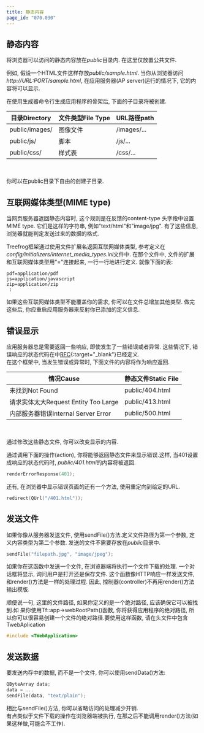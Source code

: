 ```yaml
---
title: 静态内容
page_id: "070.030"
---
```


## 静态内容

将浏览器可以访问的静态内容放在*public*目录内. 在这里仅放置公共文件.

例如, 假设一个HTML文件这样存放*public/sample.html*. 当你从浏览器访问*http://URL:PORT/sample.html*, 在应用服务器(AP server)运行的情况下, 它的内容将可以显示.

在使用生成器命令行生成应用程序的骨架后, 下面的子目录将被创建.

<div class="table-div" markdown="1">

| 目录Directory      | 文件类型File Type     | URL路径path |
|--------------------|-----------------------|-------------|
| public/images/     | 图像文件              | /images/... |
| public/js/         | 脚本                  | /js/...     |
| public/css/        | 样式表                | /css/...    |

</div><br>

你可以在public目录下自由的创建子目录.

## 互联网媒体类型(MIME type)

当网页服务器返回静态内容时, 这个规则是在反馈的content-type 头字段中设置MIME type. 它们是这样的字符串, 例如"text/html"和"image/jpg". 有了这些信息, 浏览器就能判定发送过来的数据的格式.

Treefrog框架通过使用文件扩展名返回互联网媒体类型, 参考定义在*config/initializers/internet_media_types.ini*文件中. 在那个文件中, 文件的扩展和互联网媒体类型用"="连接起来, 一行一行地进行定义. 就像下面的表:

```
pdf=application/pdf
js=application/javascript
zip=application/zip
 :
```

如果这些互联网媒体类型不能覆盖你的需求, 你可以在文件总增加其他类型. 做完这些后, 你应重启应用服务器来反射你已添加的定义信息.

## 错误显示

应用服务器总是需要返回一些响应, 即使发生了一些错误或者异常. 这些情况下, 错误响应的状态代码在中[RFC](http://www.ietf.org/rfc/rfc2616.txt){:target="_blank"}已经定义.<br>
在这个框架中, 当发生错误或异常时, 下面文件的内容将作为响应返回.

<div class="table-div" markdown="1">

| 情况Cause                             | 静态文件Static File     |
|---------------------------------------|-------------------------|
| 未找到Not Found                       | public/404.html         |
| 请求实体太大Request Entity Too Large  | public/413.html         |
| 内部服务器错误Internal Server Error   | public/500.html         |

</div><br>

通过修改这些静态文件, 你可以改变显示的内容.

通过调用下面的操作(action), 你将能够返回静态文件来显示错误.这样, 当401设置成响应的状态代码时, *public/401.html*的内容将被返回.

```c++
renderErrorResponse(401);
```

还有, 在浏览器中显示错误页面的还有一个方法, 使用重定向到给定的URL.

```c++
redirect(QUrl("/401.html"));
```

## 发送文件

如果你像从服务器发送文件, 使用sendFile()方法.定义文件路径为第一个参数, 定义内容类型为第二个参数. 发送的文件不需要存放在*public*目录中.

```c++
sendFile("filepath.jpg", "image/jpeg");
```

如果你在这函数中发送一个文件, 在浏览器端将执行一个文件下载的处理. 一个对话框将显示, 询问用户是打开还是保存文件. 这个函数像HTTP响应一样发送文件, 和render()方法是一样的处理过程. 因此, 控制器(controller)不再用render()方法输出模版.

顺便说一句, 这里的文件路径, 如果你定义的是一个绝对路径, 应该确保它可以被找到.如 果你使用Tf::app->webRootPath()函数, 你将获得应用程序的绝对路径, 所以你可以很容易创建一个文件的绝对路径.要使用这样函数, 请在头文件中包含TwebAplication

```c++
#include <TWebApplication>
``` 

## 发送数据

要发送内存中的数据, 而不是一个文件, 你可以使用sendData()方法:

```c++
QByteArray data;
data = ...
sendFile(data, "text/plain");
``` 

相比与sendFile()方法, 你可以省略访问的处理减少开销.<br>
有点类似于文件下载的操作在浏览器端被执行, 在那之后不能调用render()方法(如果这样做,可能会不工作).